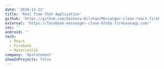 ```yaml
---
date: '2019-11-12'
title: 'Real Time Chat Application'
github: 'https://github.com/Shihara-Dilshan/Messenger-clone-react-firebase'
external: 'https://facebook-messenger-clone-87a5b.firebaseapp.com/'
ios: ''
android: ''
tech:
  - React
  - Firebase
  - MaterialCSS
company: 'Upstatement'
showInProjects: false
---
```

